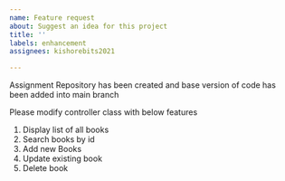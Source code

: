 ```yaml
---
name: Feature request
about: Suggest an idea for this project
title: ''
labels: enhancement
assignees: kishorebits2021

---
```


Assignment Repository has been created and base version of code has been added into main branch

Please modify controller class with below features 
1. Display list of all books 
2. Search books by id
3. Add new Books
4. Update existing book
5. Delete book
